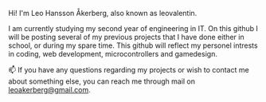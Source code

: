 Hi! I'm Leo Hansson Åkerberg, also known as leovalentin.

I am currently studying my second year of engineering in IT. On this github I will be posting several of my previous projects that I have done either in school,
or during my spare time. This github will reflect my personel intrests in coding, web development, microcontrollers and gamedesign.

📫 If you have any questions regarding my projects or wish to contact me about something else, you can reach me through mail on leoakerberg@gmail.com.
